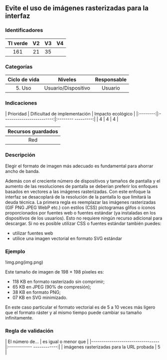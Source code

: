 ## Evite el uso de imágenes rasterizadas para la interfaz

 ### Identificadores

 | TI verde | V2 | V3 | V4 |
 |:-------:|:---:|:---:|:----:|
 | 161 | 21 | 35 | |

 ### Categorías

 | Ciclo de vida | Niveles | Responsable |
 |:----------:|:-----------:|:-----------:|
 | 5. Uso | Usuario/Dispositivo | Usuario |

 ### Indicaciones

 | Prioridad | Dificultad de implementación | Impacto ecológico |
 |:--------:|:-------------------------:|:-------- ---------:|
 | 4 | 4 | 4 |

 | Recursos guardados |
 |:---------------:|
 | Red |

 ### Descripción

Elegir el formato de imagen más adecuado es fundamental para ahorrar ancho de banda.

Además con el creciente número de dispositivos y tamaños de pantalla y el aumento de las resoluciones de pantalla se deberían preferir los enfoques basados ​​en vectores a las imágenes rasterizadas.
Con este enfoque la interfaz se desacoplará de la resolución de la pantalla lo que limitará la deuda técnica.
 La primera regla es reemplazar las imágenes rasterizadas (GIF PNG JPEG WebP etc.) con estilos (CSS) pictogramas glifos o íconos proporcionados por fuentes web o fuentes estándar (ya instaladas en los dispositivos de los usuarios).
 Esto no requiere ningún recurso adicional para descargar. Si no es posible utilizar CSS o fuentes estándar también puedes:

 - utilizar fuentes web
 - utilice una imagen vectorial en formato SVG estándar


 ### Ejemplo


 !img.png(img.png)

 Este tamaño de imagen de 198 × 198 píxeles es:
 - 118 KB en formato rasterizado sin comprimir;
 - 65 KB en JPEG (90% de compresión);
 - 38 KB en formato PNG;
 - 07 KB en SVG minimizado.

 En este caso particular el formato vectorial es de 5 a 10 veces más ligero que el formato ráster y al mismo tiempo puede cambiar su tamaño infinitamente.

 ### Regla de validación

 | El número de... | es igual o menor que |
 |----------------------------------|:------------ ------------:|
 | imágenes rasterizadas para la URL probada | 5 |
